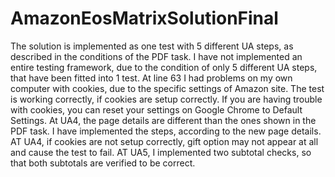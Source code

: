 # AmazonEosMatrixSolutionFinal

The solution is implemented as one test with 5 different UA steps, as described in the conditions of the PDF task.
I have not implemented an entire testing framework, due to the condition of only 5 different UA steps, that have been fitted into 1 test. 
At line 63 I had problems on my own computer with cookies, due to the specific settings of Amazon site. The test is working correctly, if cookies are setup correctly. If you are having trouble with cookies, you can reset your settings on Google Chrome to Default Settings. 
At UA4, the page details are different than the ones shown in the PDF task. I have implemented the steps, according to the new page details. 
AT UA4, if cookies are not setup correctly, gift option may not appear at all and cause the test to fail. 
AT UA5, I implemented two subtotal checks, so that both subtotals are verified to be correct. 
